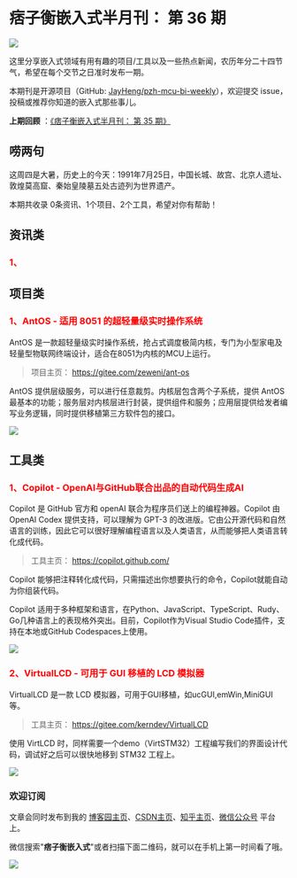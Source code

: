 # 痞子衡嵌入式半月刊： 第 36 期

![](http://henjay724.com/image/cnblogs/pzh_mcu_bi_weekly.PNG)

这里分享嵌入式领域有用有趣的项目/工具以及一些热点新闻，农历年分二十四节气，希望在每个交节之日准时发布一期。

本期刊是开源项目（GitHub: [JayHeng/pzh-mcu-bi-weekly](https://github.com/JayHeng/pzh-mcu-bi-weekly)），欢迎提交 issue，投稿或推荐你知道的嵌入式那些事儿。

**上期回顾** ：[《痞子衡嵌入式半月刊： 第 35 期》](https://www.cnblogs.com/henjay724/p/15000007.html)

## 唠两句

这周四是大暑，历史上的今天：1991年7月25日，中国长城、故宫、北京人遗址、敦煌莫高窟、秦始皇陵墓五处古迹列为世界遗产。

本期共收录 0条资讯、1个项目、2个工具，希望对你有帮助！

## 资讯类

### <font color="red">1、</font>


## 项目类

### <font color="red">1、AntOS - 适用 8051 的超轻量级实时操作系统</font>

AntOS 是一款超轻量级实时操作系统，抢占式调度极简内核，专门为小型家电及轻量型物联网终端设计，适合在8051为内核的MCU上运行。

> 项目主页： https://gitee.com/zeweni/ant-os

AntOS 提供层级服务，可以进行任意裁剪。内核层包含两个子系统，提供 AntOS 最基本的功能；服务层对内核层进行封装，提供组件和服务；应用层提供给发者编写业务逻辑，同时提供移植第三方软件包的接口。

![](http://henjay724.com/image/biweekly20210725/AntOS.PNG)

## 工具类

### <font color="red">1、Copilot - OpenAI与GitHub联合出品的自动代码生成AI</font>

Copilot 是 GitHub 官方和 openAI 联合为程序员们送上的编程神器。Copilot 由 OpenAI Codex 提供支持，可以理解为 GPT-3 的改进版。它由公开源代码和自然语言的训练，因此它可以很好理解编程语言以及人类语言，从而能够把人类语言转化成代码。

> 工具主页： https://copilot.github.com/

Copilot 能够把注释转化成代码，只需描述出你想要执行的命令，Copilot就能自动为你组装代码。

Copilot 适用于多种框架和语言，在Python、JavaScript、TypeScript、Rudy、Go几种语言上的表现格外突出。目前，Copilot作为Visual Studio Code插件，支持在本地或GitHub Codespaces上使用。

![](http://henjay724.com/image/biweekly20210725/Copilot.PNG)

### <font color="red">2、VirtualLCD - 可用于 GUI 移植的 LCD 模拟器</font>

VirtualLCD 是一款 LCD 模拟器，可用于GUI移植，如ucGUI,emWin,MiniGUI等。

> 工具主页： https://gitee.com/kerndev/VirtualLCD

使用 VirtLCD 时，同样需要一个demo（VirtSTM32）工程编写我们的界面设计代码，调试好之后可以很快地移到 STM32 工程上。

![](http://henjay724.com/image/biweekly20210725/VirtualLCD.PNG)

### 欢迎订阅

文章会同时发布到我的 [博客园主页](https://www.cnblogs.com/henjay724/)、[CSDN主页](https://blog.csdn.net/henjay724)、[知乎主页](https://www.zhihu.com/people/henjay724)、[微信公众号](http://weixin.sogou.com/weixin?type=1&query=痞子衡嵌入式) 平台上。

微信搜索"__痞子衡嵌入式__"或者扫描下面二维码，就可以在手机上第一时间看了哦。

![](http://henjay724.com/image/github/pzhMcu_qrcode_258x258.jpg)

